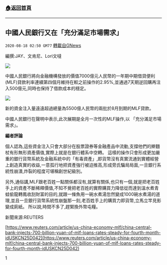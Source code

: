 ###  [:house:返回首頁](https://github.com/ourhimalayas/txt)
---

## 中國人民銀行又在「充分滿足市場需求」
`2020-08-18 02:50 GM77` [轉載自GNews](https://gnews.org/zh-hant/301303/)

編撰:JAY、文肯尼、Lori文噠

![](https://s3.amazonaws.com/gnews-media-offload/wp-content/uploads/2020/08/18022701/a-yanghang.png)

中國人民銀行將向金融機構發放的價值7000億元人民幣的一年期中期借貸便利(MLF)貸款利率連續第四個月維持在較之前操作的2.95%,並通過7天期逆回購再注入500億元,同時也保持了借款成本的穩定。

![](https://s3.amazonaws.com/gnews-media-offload/wp-content/uploads/2020/08/18023827/%E6%88%AA%E5%B1%8F2020-08-18-%E4%B8%8B%E5%8D%882.37.57.png)

新的資金注入量遠遠超過總量為5500億人民幣的兩批於8月到期的MLF貸款。

中國人民銀行在聲明中表示,此次展期是全月一次性的MLF操作,以 「充分滿足市場需求」。

**編者評論**

個人認為,這些資金注入只會大部分在股票證券等金融產品中流動,支撐他們的擀麵杖有形無形資產價值,實際上就是在銀行體系中空轉。 這樣的操作只會形成更加嚴重的銀行貨幣系統及金融系統中的「有毒資產」,即貨幣沒有真實流通到實體經營上創造真實的收益,一意孤行地把資產強行被迫推高,形成旁氏騙局局面,一旦銀行系統性崩潰,炸裂的程度可堪稱創世紀級別。

另外,通俗講,MLF跟老百姓一點關係都沒有,就算有關係,也只有一個,就是把老百姓手上的資產不斷稀釋價值,不知不覺把老百姓的實際購買力降低從而達到溫水煮青蛙偷龍轉鳳收刮財富的目的,就跟一條魚用一碗水煮湯忽然變成1000碗水煮湯的道理,並且一旦銀行貨幣系統性崩盤那一刻,老百姓手上的購買力即貨幣,立馬立竿見影變成廁紙。 所以說,時間不多了,趕緊換外幣屯糧。

新聞來源:REUTERS

[https://www.reuters.com/article/us-china-economy-mlf/china-central-bank-injects-700-billion-yuan-of-mlf-loans-rates-steady-for-fourth-month-idUSKCN25D042](https://www.reuters.com/article/us-china-economy-mlf/china-central-bank-injects-700-billion-yuan-of-mlf-loans-rates-steady-for-fourth-month-idUSKCN25D042)

1

